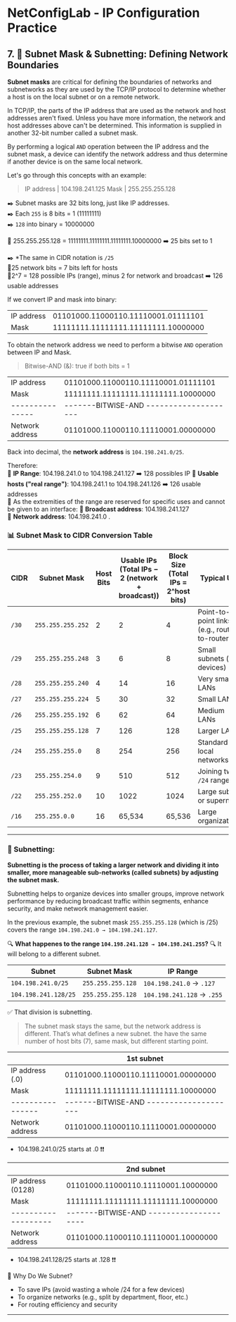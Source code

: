 # NetConfigLab - IP Configuration Practice 

## 7. 👺 Subnet Mask & Subnetting: Defining Network Boundaries

**Subnet masks** are critical for defining the boundaries of networks and subnetworks as they are used by the TCP/IP protocol to determine whether a host is on the local subnet or on a remote network.

In TCP/IP, the parts of the IP address that are used as the network and host addresses aren't fixed. Unless you have more information, the network and host addresses above can't be determined. This information is supplied in another 32-bit number called a subnet mask.

By performing a logical `AND` operation between the IP address and the subnet mask, a device can identify the network address and thus determine if another device is on the same local network. 

Let's go through this concepts with an example:  
  
> IP address | 104.198.241.125
> Mask       | 255.255.255.128

✒️ Subnet masks are 32 bits long, just like IP addresses.  
✒️ Each `255` is 8 bits = 1 (11111111)  
✒️ `128` into binary = 10000000  

📌 255.255.255.128 = 11111111.11111111.11111111.10000000 ➡️ 25 bits set to 1  

✒️ *The same in CIDR notation is `/25`   
🔸25 network bits = 7 bits left for hosts  
🔸2^7 = 128 possible IPs (range), minus 2 for network and broadcast ➡️  126 usable addresses  

If we convert IP and mask into binary:  
  
|				|										|
|---------------|---------------------------------------|
| IP address	| 01101000.11000110.11110001.01111101	|
| Mask			| 11111111.11111111.11111111.10000000	|

To obtain the network address we need to perform a bitwise `AND` operation between IP and Mask. 

> Bitwise-AND (&): true if both bits = 1

|				|										|
|---------------|---------------------------------------|
| IP address	| 01101000.11000110.11110001.01111101	|
| Mask			| 11111111.11111111.11111111.10000000	|
|---------------|-------BITWISE-AND --------------------|
|Network address | 01101000.11000110.11110001.00000000	|

Back into decimal, the **network address** is `104.198.241.0/25`.  
  
Therefore:  
🔹 **IP Range**: 104.198.241.0 to 104.198.241.127  ➡️ 128 possibles IP
🔹 **Usable hosts ("real range")**: 104.198.241.1 to 104.198.241.126  ➡️ 126 usable addresses  
🔹 As the extremities of the range are reserved for specific uses and cannot be given to an interface:
        🔹 **Broadcast address**: 104.198.241.127  
        🔹 **Network address**: 104.198.241.0
.  

### 📊 Subnet Mask to CIDR Conversion Table
| CIDR  | Subnet Mask       | Host Bits | Usable IPs (Total IPs − 2 (network + broadcast)) | Block Size (Total IPs = 2^host bits) | Typical Use                                   |
| ----- | ----------------- | --------- | ---------- | ---------- | --------------------------------------------- |
| `/30` | `255.255.255.252` | 2         | 2          | 4          | Point-to-point links (e.g., router-to-router) |
| `/29` | `255.255.255.248` | 3         | 6          | 8          | Small subnets (few devices)                   |
| `/28` | `255.255.255.240` | 4         | 14         | 16         | Very small LANs                               |
| `/27` | `255.255.255.224` | 5         | 30         | 32         | Small LANs                                    |
| `/26` | `255.255.255.192` | 6         | 62         | 64         | Medium LANs                                   |
| `/25` | `255.255.255.128` | 7         | 126        | 128        | Larger LANs                                   |
| `/24` | `255.255.255.0`   | 8         | 254        | 256        | Standard local networks                       |
| `/23` | `255.255.254.0`   | 9         | 510        | 512        | Joining two `/24` ranges                      |
| `/22` | `255.255.252.0`   | 10        | 1022       | 1024       | Large subnet or supernet                      |
| `/16` | `255.255.0.0`     | 16        | 65,534     | 65,536     | Large organizations                           |


---

### 🧮 Subnetting:

**Subnetting is the process of taking a larger network and dividing it into smaller, more manageable sub-networks (called subnets) by adjusting the subnet mask.**

Subnetting helps to organize devices into smaller groups, improve network performance by reducing broadcast traffic within segments, enhance security, and make network management easier.  

In the previous example, the subnet mask `255.255.255.128` (which is /25) covers the range `104.198.241.0 → 104.198.241.127`.  

🔍 **What happenes to the range `104.198.241.128 → 104.198.241.255`?** 🔍
It will belong to a different subnet.

| Subnet               | Subnet Mask       | IP Range                   |
| -------------------- | ----------------- | -------------------------- |
| `104.198.241.0/25`   | `255.255.255.128` | `104.198.241.0` → `.127`   |
| `104.198.241.128/25` | `255.255.255.128` | `104.198.241.128` → `.255` |

✅ That division is subnetting.

> The subnet mask stays the same, but the network address is different. That’s what defines a new subnet.
> the have the same number of host bits (7), same mask, but different starting point.

|				 |	1st subnet							|
|----------------|---------------------------------------|
| IP address (.0)| 01101000.11000110.11110001.00000000	|
| Mask			 | 11111111.11111111.11111111.10000000	|
|----------------|-------BITWISE-AND --------------------|
|Network address | 01101000.11000110.11110001.00000000	| 
- 104.198.241.0/25 starts at .0 ❗❗

|				    |	2nd subnet							|
|-------------------|---------------------------------------|
| IP address (0128)	| 01101000.11000110.11110001.10000000	|
| Mask	    		| 11111111.11111111.11111111.10000000	|
|-------------------|-------BITWISE-AND --------------------|
|Network address    | 01101000.11000110.11110001.10000000	| 
- 104.198.241.128/25 starts at .128 ❗❗  
  

🎯 Why Do We Subnet?
- To save IPs (avoid wasting a whole /24 for a few devices)
- To organize networks (e.g., split by department, floor, etc.)
- For routing efficiency and security
---

